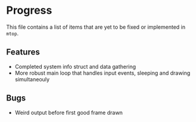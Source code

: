 # Progress
This file contains a list of items that are yet to be fixed or implemented in `mtop`.

## Features
 - Completed system info struct and data gathering
 - More robust main loop that handles input events, sleeping and drawing simultaneouly

## Bugs 
 - Weird output before first good frame drawn
